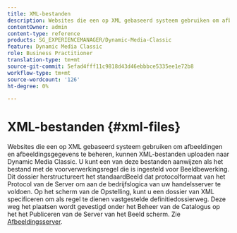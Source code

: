 ```yaml
---
title: XML-bestanden
description: Websites die een op XML gebaseerd systeem gebruiken om afbeeldingen en afbeeldingsgegevens te beheren, kunnen XML-bestanden uploaden naar Dynamic Media Classic. Meer informatie over XML-bestanden.
contentOwner: admin
content-type: reference
products: SG_EXPERIENCEMANAGER/Dynamic-Media-Classic
feature: Dynamic Media Classic
role: Business Practitioner
translation-type: tm+mt
source-git-commit: 5efad4fff11c9818d43d46ebbbce5335ee1e72b8
workflow-type: tm+mt
source-wordcount: '126'
ht-degree: 0%

---
```



# XML-bestanden {#xml-files}

Websites die een op XML gebaseerd systeem gebruiken om afbeeldingen en afbeeldingsgegevens te beheren, kunnen XML-bestanden uploaden naar Dynamic Media Classic. U kunt een van deze bestanden aanwijzen als het bestand met de voorverwerkingsregel die is ingesteld voor Beeldbewerking. Dit dossier herstructureert het standaardBeeld dat protocolformaat van het Protocol van de Server om aan de bedrijfslogica van uw handelsserver te voldoen. Op het scherm van de Opstelling, kunt u een dossier van XML specificeren om als regel te dienen vastgestelde definitiedossierweg. Deze weg het plaatsen wordt gevestigd onder het Beheer van de Catalogus op het het Publiceren van de Server van het Beeld scherm. Zie [Afbeeldingsserver](publish-setup.md#image_server).
